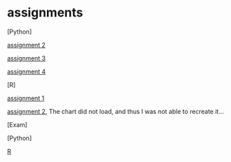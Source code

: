 # assignments
[Python]

[assignment 2](https://github.com/fleurdeloijer/assignments/blob/master/assignment2%20(2).ipynb)

[assignment 3](https://github.com/fleurdeloijer/assignments/blob/master/assignment3.ipynb)

[assignment 4](https://github.com/fleurdeloijer/assignments/blob/master/assignment4%20(1).ipynb)

[R]

[assignment 1](https://github.com/fleurdeloijer/assignments/blob/master/Graded_assignment1.ipynb)

[assignment 2](https://github.com/fleurdeloijer/assignments/blob/master/Graded_assignment_2.ipynb),
The chart did not load, and thus I was not able to recreate it... 

[Exam]

[Python]

[R](https://github.com/fleurdeloijer/assignments/blob/master/Exam_student.ipynb)
